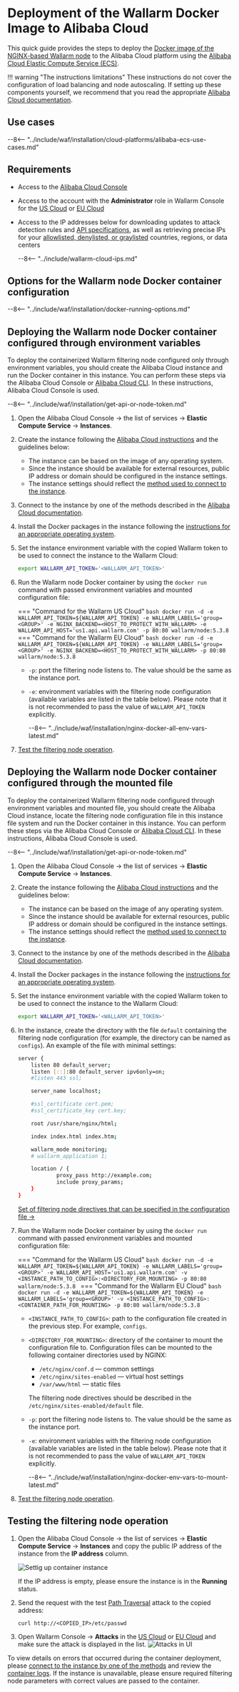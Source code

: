 [allocating-memory-guide]:          ../../../admin-en/configuration-guides/allocate-resources-for-node.md
[mount-config-instr]:               #deploying-the-wallarm-node-docker-container-configured-through-the-mounted-file
[nginx-waf-directives]:             ../../../admin-en/configure-parameters-en.md
[graylist-docs]:                    ../../../user-guides/ip-lists/overview.md
[filtration-modes-docs]:            ../../../admin-en/configure-wallarm-mode.md
[application-configuration]:        ../../../user-guides/settings/applications.md
[node-status-docs]:                 ../../../admin-en/configure-statistics-service.md
[node-token]:                       ../../../quickstart.md#deploy-the-wallarm-filtering-node
[api-token]:                        ../../../user-guides/settings/api-tokens.md
[wallarm-token-types]:              ../../../user-guides/nodes/nodes.md#api-and-node-tokens-for-node-creation
[platform]:                         ../../../installation/supported-deployment-options.md
[copy-container-ip-alibaba-img]:    ../../../images/waf-installation/alibaba-cloud/container-copy-ip.png
[ptrav-attack-docs]:                ../../../attacks-vulns-list.md#path-traversal
[attacks-in-ui-image]:              ../../../images/admin-guides/test-attacks-quickstart.png
[logging-docs]:                     ../../../admin-en/configure-logging.md
[api-policy-enf-docs]:              ../../../api-specification-enforcement/overview.md
[filtration-modes]:                 ../../../admin-en/configure-wallarm-mode.md#available-filtration-modes
[api-discovery-docs]:               ../../../api-discovery/overview.md
[sensitive-data-rule]:              ../../../user-guides/rules/sensitive-data-rule.md
[apid-only-mode-details]:           ../../../installation/nginx/all-in-one.md#api-discovery-only-mode

# Deployment of the Wallarm Docker Image to Alibaba Cloud

This quick guide provides the steps to deploy the [Docker image of the NGINX-based Wallarm node](https://hub.docker.com/r/wallarm/node) to the Alibaba Cloud platform using the [Alibaba Cloud Elastic Compute Service (ECS)](https://www.alibabacloud.com/product/ecs).

!!! warning "The instructions limitations"
    These instructions do not cover the configuration of load balancing and node autoscaling. If setting up these components yourself, we recommend that you read the appropriate [Alibaba Cloud documentation](https://www.alibabacloud.com/help/product/27537.htm?spm=a2c63.m28257.a1.82.dfbf5922VNtjka).

## Use cases

--8<-- "../include/waf/installation/cloud-platforms/alibaba-ecs-use-cases.md"

## Requirements

* Access to the [Alibaba Cloud Console](https://account.alibabacloud.com/login/login.htm)
* Access to the account with the **Administrator** role in Wallarm Console for the [US Cloud](https://us1.my.wallarm.com/) or [EU Cloud](https://my.wallarm.com/)
* Access to the IP addresses below for downloading updates to attack detection rules and [API specifications][api-policy-enf-docs], as well as retrieving precise IPs for your [allowlisted, denylisted, or graylisted][graylist-docs] countries, regions, or data centers

    --8<-- "../include/wallarm-cloud-ips.md"

## Options for the Wallarm node Docker container configuration

--8<-- "../include/waf/installation/docker-running-options.md"

## Deploying the Wallarm node Docker container configured through environment variables

To deploy the containerized Wallarm filtering node configured only through environment variables, you should create the Alibaba Cloud instance and run the Docker container in this instance. You can perform these steps via the Alibaba Cloud Console or [Alibaba Cloud CLI](https://www.alibabacloud.com/help/doc-detail/25499.htm). In these instructions, Alibaba Cloud Console is used.

--8<-- "../include/waf/installation/get-api-or-node-token.md"

1. Open the Alibaba Cloud Console → the list of services → **Elastic Compute Service** → **Instances**.
1. Create the instance following the [Alibaba Cloud instructions](https://www.alibabacloud.com/help/doc-detail/87190.htm?spm=a2c63.p38356.b99.137.77df24df7fJ2XX) and the guidelines below:

    * The instance can be based on the image of any operating system.
    * Since the instance should be available for external resources, public IP address or domain should be configured in the instance settings.
    * The instance settings should reflect the [method used to connect to the instance](https://www.alibabacloud.com/help/doc-detail/71529.htm?spm=a2c63.p38356.b99.143.22388e44kpTM1l).
1. Connect to the instance by one of the methods described in the [Alibaba Cloud documentation](https://www.alibabacloud.com/help/doc-detail/71529.htm?spm=a2c63.p38356.b99.143.22388e44kpTM1l).
1. Install the Docker packages in the instance following the [instructions for an appropriate operating system](https://docs.docker.com/engine/install/#server).
1. Set the instance environment variable with the copied Wallarm token to be used to connect the instance to the Wallarm Cloud:

    ```bash
    export WALLARM_API_TOKEN='<WALLARM_API_TOKEN>'
    ```
1. Run the Wallarm node Docker container by using the `docker run` command with passed environment variables and mounted configuration file:

    === "Command for the Wallarm US Cloud"
        ```bash
        docker run -d -e WALLARM_API_TOKEN=${WALLARM_API_TOKEN} -e WALLARM_LABELS='group=<GROUP>' -e NGINX_BACKEND=<HOST_TO_PROTECT_WITH_WALLARM> -e WALLARM_API_HOST='us1.api.wallarm.com' -p 80:80 wallarm/node:5.3.8
        ```
    === "Command for the Wallarm EU Cloud"
        ```bash
        docker run -d -e WALLARM_API_TOKEN=${WALLARM_API_TOKEN} -e WALLARM_LABELS='group=<GROUP>' -e NGINX_BACKEND=<HOST_TO_PROTECT_WITH_WALLARM> -p 80:80 wallarm/node:5.3.8
        ```
        
    * `-p`: port the filtering node listens to. The value should be the same as the instance port.
    * `-e`: environment variables with the filtering node configuration (available variables are listed in the table below). Please note that it is not recommended to pass the value of `WALLARM_API_TOKEN` explicitly.

        --8<-- "../include/waf/installation/nginx-docker-all-env-vars-latest.md"
1. [Test the filtering node operation](#testing-the-filtering-node-operation).

## Deploying the Wallarm node Docker container configured through the mounted file

To deploy the containerized Wallarm filtering node configured through environment variables and mounted file, you should create the Alibaba Cloud instance, locate the filtering node configuration file in this instance file system and run the Docker container in this instance. You can perform these steps via the Alibaba Cloud Console or [Alibaba Cloud CLI](https://www.alibabacloud.com/help/doc-detail/25499.htm). In these instructions, Alibaba Cloud Console is used.

--8<-- "../include/waf/installation/get-api-or-node-token.md"
            
1. Open the Alibaba Cloud Console → the list of services → **Elastic Compute Service** → **Instances**.
1. Create the instance following the [Alibaba Cloud instructions](https://www.alibabacloud.com/help/doc-detail/87190.htm?spm=a2c63.p38356.b99.137.77df24df7fJ2XX) and the guidelines below:

    * The instance can be based on the image of any operating system.
    * Since the instance should be available for external resources, public IP address or domain should be configured in the instance settings.
    * The instance settings should reflect the [method used to connect to the instance](https://www.alibabacloud.com/help/doc-detail/71529.htm?spm=a2c63.p38356.b99.143.22388e44kpTM1l).
1. Connect to the instance by one of the methods described in the [Alibaba Cloud documentation](https://www.alibabacloud.com/help/doc-detail/71529.htm?spm=a2c63.p38356.b99.143.22388e44kpTM1l).
1. Install the Docker packages in the instance following the [instructions for an appropriate operating system](https://docs.docker.com/engine/install/#server).
1. Set the instance environment variable with the copied Wallarm token to be used to connect the instance to the Wallarm Cloud:

    ```bash
    export WALLARM_API_TOKEN='<WALLARM_API_TOKEN>'
    ```
1. In the instance, create the directory with the file `default` containing the filtering node configuration (for example, the directory can be named as `configs`). An example of the file with minimal settings:

    ```bash
    server {
        listen 80 default_server;
        listen [::]:80 default_server ipv6only=on;
        #listen 443 ssl;

        server_name localhost;

        #ssl_certificate cert.pem;
        #ssl_certificate_key cert.key;

        root /usr/share/nginx/html;

        index index.html index.htm;

        wallarm_mode monitoring;
        # wallarm_application 1;

        location / {
                proxy_pass http://example.com;
                include proxy_params;
        }
    }
    ```

    [Set of filtering node directives that can be specified in the configuration file →][nginx-waf-directives]
1. Run the Wallarm node Docker container by using the `docker run` command with passed environment variables and mounted configuration file:

    === "Command for the Wallarm US Cloud"
        ```bash
        docker run -d -e WALLARM_API_TOKEN=${WALLARM_API_TOKEN} -e WALLARM_LABELS='group=<GROUP>' -e WALLARM_API_HOST='us1.api.wallarm.com' -v <INSTANCE_PATH_TO_CONFIG>:<DIRECTORY_FOR_MOUNTING> -p 80:80 wallarm/node:5.3.8
        ```
    === "Command for the Wallarm EU Cloud"
        ```bash
        docker run -d -e WALLARM_API_TOKEN=${WALLARM_API_TOKEN} -e WALLARM_LABELS='group=<GROUP>' -v <INSTANCE_PATH_TO_CONFIG>:<CONTAINER_PATH_FOR_MOUNTING> -p 80:80 wallarm/node:5.3.8
        ```

    * `<INSTANCE_PATH_TO_CONFIG>`: path to the configuration file created in the previous step. For example, `configs`.
    * `<DIRECTORY_FOR_MOUNTING>`: directory of the container to mount the configuration file to. Configuration files can be mounted to the following container directories used by NGINX:

        * `/etc/nginx/conf.d` — common settings
        * `/etc/nginx/sites-enabled` — virtual host settings
        * `/var/www/html` — static files

        The filtering node directives should be described in the `/etc/nginx/sites-enabled/default` file.
    
    * `-p`: port the filtering node listens to. The value should be the same as the instance port.
    * `-e`: environment variables with the filtering node configuration (available variables are listed in the table below). Please note that it is not recommended to pass the value of `WALLARM_API_TOKEN` explicitly.

        --8<-- "../include/waf/installation/nginx-docker-env-vars-to-mount-latest.md"
1. [Test the filtering node operation](#testing-the-filtering-node-operation).

## Testing the filtering node operation

1. Open the Alibaba Cloud Console → the list of services → **Elastic Compute Service** → **Instances** and copy the public IP address of the instance from the **IP address** column.

    ![Settig up container instance][copy-container-ip-alibaba-img]

    If the IP address is empty, please ensure the instance is in the **Running** status.

2. Send the request with the test [Path Traversal][ptrav-attack-docs] attack to the copied address:

    ```
    curl http://<COPIED_IP>/etc/passwd
    ```
3. Open Wallarm Console → **Attacks** in the [US Cloud](https://us1.my.wallarm.com/attacks) or [EU Cloud](https://my.wallarm.com/attacks) and make sure the attack is displayed in the list.
    ![Attacks in UI][attacks-in-ui-image]

To view details on errors that occurred during the container deployment, please [connect to the instance by one of the methods](https://www.alibabacloud.com/help/doc-detail/71529.htm?spm=a2c63.p38356.b99.143.22388e44kpTM1l) and review the [container logs][logging-docs]. If the instance is unavailable, please ensure required filtering node parameters with correct values are passed to the container.
